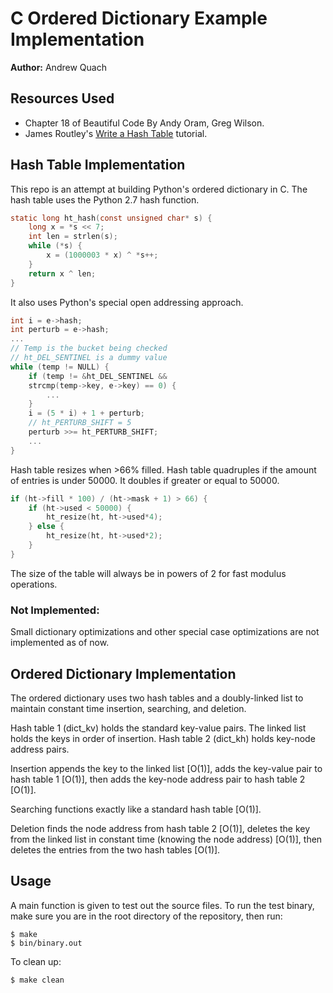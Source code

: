 # C Ordered Dictionary Example Implementation
**Author:** Andrew Quach

## Resources Used
- Chapter 18 of Beautiful Code By Andy Oram, Greg Wilson.
- James Routley's [Write a Hash Table](https://github.com/jamesroutley/write-a-hash-table) tutorial.

## Hash Table Implementation
This repo is an attempt at building Python's ordered dictionary in C. The hash table uses the Python 2.7 hash function.
```c
static long ht_hash(const unsigned char* s) {
    long x = *s << 7;
    int len = strlen(s);
    while (*s) {
        x = (1000003 * x) ^ *s++;
    }
    return x ^ len;
}
```
It also uses Python's special open addressing approach.
```c
int i = e->hash;
int perturb = e->hash;
...
// Temp is the bucket being checked
// ht_DEL_SENTINEL is a dummy value
while (temp != NULL) {
    if (temp != &ht_DEL_SENTINEL &&
    strcmp(temp->key, e->key) == 0) {
        ...
    }
    i = (5 * i) + 1 + perturb;
    // ht_PERTURB_SHIFT = 5
    perturb >>= ht_PERTURB_SHIFT;
    ...
}
```
Hash table resizes when >66% filled. Hash table quadruples if the amount of entries is under 50000. It doubles if greater or equal to 50000.
```c
if (ht->fill * 100) / (ht->mask + 1) > 66) {
    if (ht->used < 50000) {
        ht_resize(ht, ht->used*4);
    } else {
        ht_resize(ht, ht->used*2);
    }
}
```
The size of the table will always be in powers of 2 for fast modulus operations.

### Not Implemented:
Small dictionary optimizations and other special case optimizations are not implemented as of now.

## Ordered Dictionary Implementation

The ordered dictionary uses two hash tables and a doubly-linked list to maintain constant time insertion, searching, and deletion.

Hash table 1 (dict_kv) holds the standard key-value pairs. The linked list holds the keys in order of insertion. Hash table 2 (dict_kh) holds key-node address pairs. 

Insertion appends the key to the linked list [O(1)], adds the key-value pair to hash table 1 [O(1)], then adds the key-node address pair to hash table 2 [O(1)].

Searching functions exactly like a standard hash table [O(1)].

Deletion finds the node address from hash table 2 [O(1)], deletes the key from the linked list in constant time (knowing the node address) [O(1)], then deletes the entries from the two hash tables [O(1)].

## Usage

A main function is given to test out the source files.  To run the test binary, make sure you are in the root directory of the repository, then run:

    $ make
    $ bin/binary.out

To clean up:

    $ make clean
